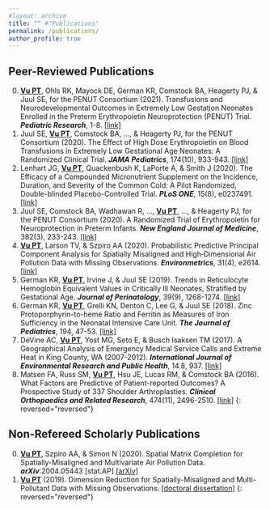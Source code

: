 ```yaml
---
#layout: archive
title: "" #"Publications"
permalink: /publications/
author_profile: true
---
```


Peer-Reviewed Publications 
------
0. <ins>**Vu PT**</ins>, Ohls RK, Mayock DE, German KR, Comstock BA, Heagerty PJ, & Juul SE, for the PENUT Consortium (2021). Transfusions and Neurodevelopmental Outcomes in Extremely Low Gestation Neonates Enrolled in the Preterm Erythropoietin Neuroprotection (PENUT) Trial. ***Pediatric Research***, 1-8. [\[link\]](https://pubmed.ncbi.nlm.nih.gov/33432157/)
0. Juul SE, <ins>**Vu PT**</ins>, Comstock BA, ..., & Heagerty PJ, for the PENUT Consortium (2020). The Effect of High Dose Erythropoietin on Blood Transfusions in Extremely Low Gestational Age Neonates: A Randomized Clinical Trial. ***JAMA Pediatrics***, 174(10), 933-943. [\[link\]](https://pubmed.ncbi.nlm.nih.gov/32804205/)
0. Lenhart JG, <ins>**Vu PT**</ins>, Quackenbush K, LaPorte A, & Smith J (2020). The Efficacy of a Compounded Micronutrient Supplement on the Incidence, Duration, and Severity of the Common Cold: A Pilot Randomized, Double-blinded Placebo-Controlled Trial. ***PLoS ONE***, 15(8), e0237491. [\[link\]](https://pubmed.ncbi.nlm.nih.gov/32841256/)
0. Juul SE, Comstock BA, Wadhawan R, ..., <ins>**Vu PT**</ins>, ..., & Heagerty PJ, for the PENUT Consortium (2020). A Randomized Trial of Erythropoietin for Neuroprotection in Preterm Infants. ***New England Journal of Medicine***, 382(3), 233-243. [\[link\]](https://pubmed.ncbi.nlm.nih.gov/31940698/)
0. <ins>**Vu PT**</ins>, Larson TV, & Szpiro AA (2020). Probabilistic Predictive Principal Component Analysis for Spatially Misaligned and High‐Dimensional Air Pollution Data with Missing Observations. ***Environmetrics***, 31(4), e2614. [\[link\]](https://pubmed.ncbi.nlm.nih.gov/32581624/)
0. German KR, <ins>**Vu PT**</ins>, Irvine J, & Juul SE (2019). Trends in Reticulocyte Hemoglobin Equivalent Values in Critically Ill Neonates, Stratified by Gestational Age. ***Journal of Perinatology***, 39(9), 1268-1274. [\[link\]](https://pubmed.ncbi.nlm.nih.gov/31350450/)
0. German KR, <ins>**Vu PT**</ins>, Grelli KN, Denton C, Lee G, & Juul SE (2018). Zinc Protoporphyrin-to-heme Ratio and Ferritin as Measures of Iron Sufficiency in the Neonatal Intensive Care Unit. ***The Journal of Pediatrics***, 194, 47-53. [\[link\]](https://pubmed.ncbi.nlm.nih.gov/29212619/)
0. DeVine AC, <ins>**Vu PT**</ins>, Yost MG, Seto E, & Busch Isaksen TM (2017). A Geographical Analysis of Emergency Medical Service Calls and Extreme Heat in King County, WA (2007-2012). ***International Journal of Environmental Research and Public Health***, 14.8, 937. [\[link\]](https://pubmed.ncbi.nlm.nih.gov/28825639/)
0. Matsen FA, Russ SM, <ins>**Vu PT**</ins>, Hsu JE, Lucas RM, & Comstock BA (2016). What Factors are Predictive of Patient-reported Outcomes? A Prospective Study of 337 Shoulder Arthroplasties. ***Clinical Orthopaedics and Related Research***, 474(11), 2496-2510. [\[link\]](https://pubmed.ncbi.nlm.nih.gov/27457623/)
{: reversed="reversed"}



Non-Refereed Scholarly Publications
------
0. <ins>**Vu PT**</ins>, Szpiro AA, & Simon N (2020). Spatial Matrix Completion for Spatially-Misaligned and Multivariate Air Pollution Data. ***arXiv***:2004.05443 \[stat.AP\] [\[arXiv\]](https://arxiv.org/abs/2004.05443)
0. <ins>**Vu PT**</ins> (2019). Dimension Reduction for Spatially-Misaligned and Multi-Pollutant Data with Missing Observations. [\[doctoral dissertation\]](https://digital.lib.washington.edu/researchworks/handle/1773/45120)
{: reversed="reversed"}  
